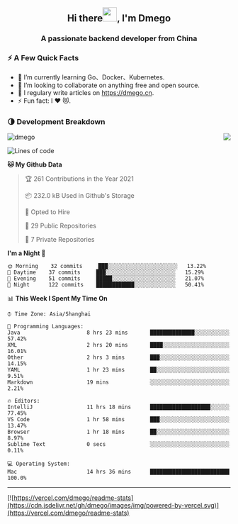 <h2 align="center">Hi there<img src="https://cdn.jsdelivr.net/gh/dmego/images/img/Hi.gif" height="32" />, I'm Dmego </h2>
<h3 align="center">A passionate backend developer from China</h3>

### ⚡️ A Few Quick Facts

<ul>
    <li> 🌱 I’m currently learning Go、Docker、Kubernetes.</li>
    <li> 👯 I’m looking to collaborate on anything free and open source.</li>
    <li> 📝 I regulary write articles on <a href="https://dmego.cn">https://dmego.cn</a>.</li>
    <li> ⚡ Fun fact: I ❤️ 😻.</li>
</ul>

### 🌗 Development Breakdown

<img src="https://komarev.com/ghpvc/?username=dmego" alt="dmego" />

<img align="right" src="https://readme-stats-dmego.vercel.app/api?username=dmego&show_icons=true&icon_color=1573B3&hide_title=true&text_color=718096&bg_color=00000000&hide_border=true"/>

<!--START_SECTION:waka-->
![Lines of code](https://img.shields.io/badge/From%20Hello%20World%20I%27ve%20Written-241050%20lines%20of%20code-blue)

**🐱 My Github Data** 

> 🏆 261 Contributions in the Year 2021
 > 
> 📦 232.0 kB Used in Github's Storage 
 > 
> 💼 Opted to Hire
 > 
> 📜 29 Public Repositories 
 > 
> 🔑 7 Private Repositories  
 > 
**I'm a Night 🦉** 

```text
🌞 Morning    32 commits     ███░░░░░░░░░░░░░░░░░░░░░░   13.22% 
🌆 Daytime    37 commits     ███░░░░░░░░░░░░░░░░░░░░░░   15.29% 
🌃 Evening    51 commits     █████░░░░░░░░░░░░░░░░░░░░   21.07% 
🌙 Night      122 commits    ████████████░░░░░░░░░░░░░   50.41%

```


📊 **This Week I Spent My Time On** 

```text
⌚︎ Time Zone: Asia/Shanghai

💬 Programming Languages: 
Java                     8 hrs 23 mins       ██████████████░░░░░░░░░░░   57.42% 
XML                      2 hrs 20 mins       ████░░░░░░░░░░░░░░░░░░░░░   16.01% 
Other                    2 hrs 3 mins        ███░░░░░░░░░░░░░░░░░░░░░░   14.15% 
YAML                     1 hr 23 mins        ██░░░░░░░░░░░░░░░░░░░░░░░   9.51% 
Markdown                 19 mins             ░░░░░░░░░░░░░░░░░░░░░░░░░   2.21%

🔥 Editors: 
IntelliJ                 11 hrs 18 mins      ███████████████████░░░░░░   77.45% 
VS Code                  1 hr 58 mins        ███░░░░░░░░░░░░░░░░░░░░░░   13.47% 
Browser                  1 hr 18 mins        ██░░░░░░░░░░░░░░░░░░░░░░░   8.97% 
Sublime Text             0 secs              ░░░░░░░░░░░░░░░░░░░░░░░░░   0.11%

💻 Operating System: 
Mac                      14 hrs 36 mins      █████████████████████████   100.0%

```


<!--END_SECTION:waka-->

---

[![https://vercel.com/dmego/readme-stats](https://cdn.jsdelivr.net/gh/dmego/images/img/powered-by-vercel.svg)](https://vercel.com/dmego/readme-stats)

